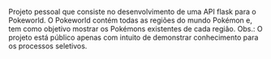Projeto pessoal que consiste no desenvolvimento de uma API flask para o Pokeworld. O Pokeworld contém todas as regiões do mundo Pokémon e, tem como objetivo mostrar os Pokémons existentes de cada região. 
Obs.: O projeto está público apenas com intuito de demonstrar conhecimento para os processos seletivos.
